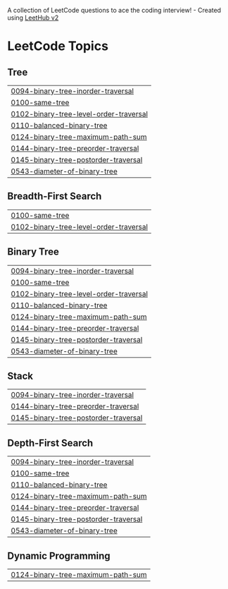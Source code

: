 A collection of LeetCode questions to ace the coding interview! - Created using [LeetHub v2](https://github.com/arunbhardwaj/LeetHub-2.0)
<!---LeetCode Topics Start-->
# LeetCode Topics
## Tree
|  |
| ------- |
| [0094-binary-tree-inorder-traversal](https://github.com/abhishek3256/leetcode/tree/master/0094-binary-tree-inorder-traversal) |
| [0100-same-tree](https://github.com/abhishek3256/leetcode/tree/master/0100-same-tree) |
| [0102-binary-tree-level-order-traversal](https://github.com/abhishek3256/leetcode/tree/master/0102-binary-tree-level-order-traversal) |
| [0110-balanced-binary-tree](https://github.com/abhishek3256/leetcode/tree/master/0110-balanced-binary-tree) |
| [0124-binary-tree-maximum-path-sum](https://github.com/abhishek3256/leetcode/tree/master/0124-binary-tree-maximum-path-sum) |
| [0144-binary-tree-preorder-traversal](https://github.com/abhishek3256/leetcode/tree/master/0144-binary-tree-preorder-traversal) |
| [0145-binary-tree-postorder-traversal](https://github.com/abhishek3256/leetcode/tree/master/0145-binary-tree-postorder-traversal) |
| [0543-diameter-of-binary-tree](https://github.com/abhishek3256/leetcode/tree/master/0543-diameter-of-binary-tree) |
## Breadth-First Search
|  |
| ------- |
| [0100-same-tree](https://github.com/abhishek3256/leetcode/tree/master/0100-same-tree) |
| [0102-binary-tree-level-order-traversal](https://github.com/abhishek3256/leetcode/tree/master/0102-binary-tree-level-order-traversal) |
## Binary Tree
|  |
| ------- |
| [0094-binary-tree-inorder-traversal](https://github.com/abhishek3256/leetcode/tree/master/0094-binary-tree-inorder-traversal) |
| [0100-same-tree](https://github.com/abhishek3256/leetcode/tree/master/0100-same-tree) |
| [0102-binary-tree-level-order-traversal](https://github.com/abhishek3256/leetcode/tree/master/0102-binary-tree-level-order-traversal) |
| [0110-balanced-binary-tree](https://github.com/abhishek3256/leetcode/tree/master/0110-balanced-binary-tree) |
| [0124-binary-tree-maximum-path-sum](https://github.com/abhishek3256/leetcode/tree/master/0124-binary-tree-maximum-path-sum) |
| [0144-binary-tree-preorder-traversal](https://github.com/abhishek3256/leetcode/tree/master/0144-binary-tree-preorder-traversal) |
| [0145-binary-tree-postorder-traversal](https://github.com/abhishek3256/leetcode/tree/master/0145-binary-tree-postorder-traversal) |
| [0543-diameter-of-binary-tree](https://github.com/abhishek3256/leetcode/tree/master/0543-diameter-of-binary-tree) |
## Stack
|  |
| ------- |
| [0094-binary-tree-inorder-traversal](https://github.com/abhishek3256/leetcode/tree/master/0094-binary-tree-inorder-traversal) |
| [0144-binary-tree-preorder-traversal](https://github.com/abhishek3256/leetcode/tree/master/0144-binary-tree-preorder-traversal) |
| [0145-binary-tree-postorder-traversal](https://github.com/abhishek3256/leetcode/tree/master/0145-binary-tree-postorder-traversal) |
## Depth-First Search
|  |
| ------- |
| [0094-binary-tree-inorder-traversal](https://github.com/abhishek3256/leetcode/tree/master/0094-binary-tree-inorder-traversal) |
| [0100-same-tree](https://github.com/abhishek3256/leetcode/tree/master/0100-same-tree) |
| [0110-balanced-binary-tree](https://github.com/abhishek3256/leetcode/tree/master/0110-balanced-binary-tree) |
| [0124-binary-tree-maximum-path-sum](https://github.com/abhishek3256/leetcode/tree/master/0124-binary-tree-maximum-path-sum) |
| [0144-binary-tree-preorder-traversal](https://github.com/abhishek3256/leetcode/tree/master/0144-binary-tree-preorder-traversal) |
| [0145-binary-tree-postorder-traversal](https://github.com/abhishek3256/leetcode/tree/master/0145-binary-tree-postorder-traversal) |
| [0543-diameter-of-binary-tree](https://github.com/abhishek3256/leetcode/tree/master/0543-diameter-of-binary-tree) |
## Dynamic Programming
|  |
| ------- |
| [0124-binary-tree-maximum-path-sum](https://github.com/abhishek3256/leetcode/tree/master/0124-binary-tree-maximum-path-sum) |
<!---LeetCode Topics End-->